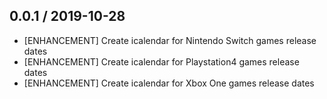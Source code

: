 ## 0.0.1 / 2019-10-28

- [ENHANCEMENT] Create icalendar for Nintendo Switch games release dates
- [ENHANCEMENT] Create icalendar for Playstation4 games release dates
- [ENHANCEMENT] Create icalendar for Xbox One games release dates
